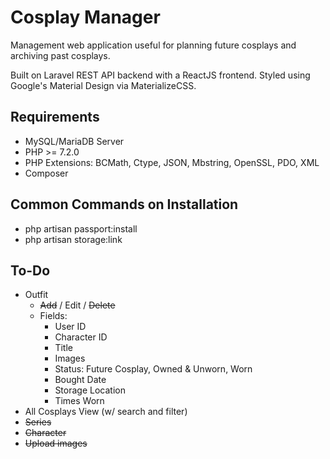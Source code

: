 # Cosplay Manager
Management web application useful for planning future cosplays and archiving past cosplays.

Built on Laravel REST API backend with a ReactJS frontend.
Styled using Google's Material Design via MaterializeCSS.

## Requirements
* MySQL/MariaDB Server
* PHP >= 7.2.0
* PHP Extensions: BCMath, Ctype, JSON, Mbstring, OpenSSL, PDO, XML
* Composer

## Common Commands on Installation
- php artisan passport:install
- php artisan storage:link

## To-Do
- Outfit
  - ~~Add~~ / Edit / ~~Delete~~
  - Fields:
    - User ID
    - Character ID
    - Title
    - Images
    - Status: Future Cosplay, Owned & Unworn, Worn
    - Bought Date
    - Storage Location
    - Times Worn
- All Cosplays View (w/ search and filter)
- ~~Series~~
- ~~Character~~
- ~~Upload images~~